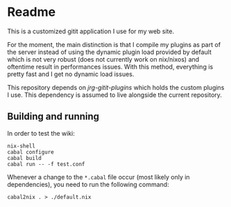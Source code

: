 Readme
======

This is a customized gitit application I use for my web site.

For the moment, the main distinction is that I compile my plugins as part
of the server instead of using the dynamic plugin load provided by default
which is not very robust (does not currently work on nix/nixos) and oftentime
result in performances issues. With this method, everything is pretty fast
and I get no dynamic load issues. 

This repository depends on *jrg-gitit-plugins* which holds the custom
plugins I use. This dependency is assumed to live alongside the current
repository.


Building and running
--------------------

In order to test the wiki:

~~~
nix-shell
cabal configure
cabal build
cabal run -- -f test.conf
~~~


Whenever a change to the `*.cabal` file occur (most likely only in
dependencies), you need to run the following command:

~~~
cabal2nix . > ./default.nix
~~~

